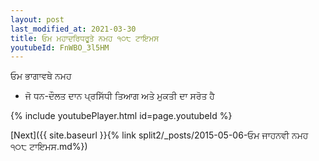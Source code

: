 ```yaml
---
layout: post
last_modified_at: 2021-03-30
title: ਓਮ ਮਹਾਦਰਿਧਰੂਤੇ ਨਮਹ ੧੦੮ ਟਾਇਮਸ
youtubeId: FnWBO_3l5HM
---
```

 
 
 ਓਮ ਭਾਗਾਵਥੇ ਨਮਹ  
 
 -  ਜੋ ਧਨ-ਦੌਲਤ ਦਾਨ ਪ੍ਰਸਿੱਧੀ ਤਿਆਗ ਅਤੇ ਮੁਕਤੀ ਦਾ ਸਰੋਤ ਹੈ 
 
  
 
  
 
 
 
 
 
 


{% include youtubePlayer.html id=page.youtubeId %}
 
[Next]({{ site.baseurl }}{% link  split2/_posts/2015-05-06-ਓਮ ਜਾਹਨਵੀ ਨਮਹ ੧੦੮ ਟਾਇਮਸ.md%})
 
